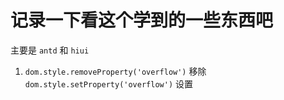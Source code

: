 # 记录一下看这个学到的一些东西吧

主要是 `antd` 和 `hiui`

1. `dom.style.removeProperty('overflow')` 移除 `dom.style.setProperty('overflow')` 设置
